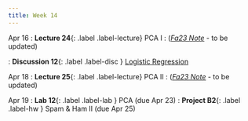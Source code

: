 ```yaml
---
title: Week 14
---
```



Apr 16
: **Lecture 24**{: .label .label-lecture} PCA I
    : ([*Fa23 Note*](https://ds100.org/fa23-course-notes/pca_1/pca_1.html) - to be updated)

: **Discussion 12**{: .label .label-disc } [Logistic Regression](https://drive.google.com/file/d/1Ke_rEdJfdjFhCnZwN64bwYGtklKZRCj7/view?usp=sharing)

Apr 18
: **Lecture 25**{: .label .label-lecture} PCA II
    : ([*Fa23 Note*](https://ds100.org/fa23-course-notes/pca_2/pca_2.html) - to be updated)


Apr 19
: **Lab 12**{: .label .label-lab } PCA (due Apr 23)
: **Project B2**{: .label .label-hw } Spam & Ham II (due Apr 25)